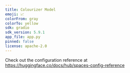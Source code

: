 ```yaml
---
title: Colourizer Model
emoji: 📈
colorFrom: gray
colorTo: yellow
sdk: gradio
sdk_version: 5.9.1
app_file: app.py
pinned: false
license: apache-2.0
---
```


Check out the configuration reference at https://huggingface.co/docs/hub/spaces-config-reference
